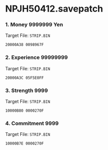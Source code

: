 # NPJH50412.savepatch

### 1. Money 9999999 Yen

Target File: `STRIP.BIN`

```
20000A38 0098967F
```

### 2. Experience 99999999

Target File: `STRIP.BIN`

```
20000A3C 05F5E0FF
```

### 3. Strength 9999

Target File: `STRIP.BIN`

```
10000B80 0000270F
```

### 4. Commitment 9999

Target File: `STRIP.BIN`

```
10000B7E 0000270F
```

